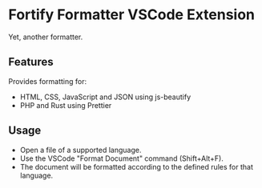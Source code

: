 # Fortify Formatter VSCode Extension

Yet, another formatter.

## Features

Provides formatting for:
- HTML, CSS, JavaScript and JSON using js-beautify
- PHP and Rust using Prettier

## Usage

- Open a file of a supported language.
- Use the VSCode "Format Document" command (Shift+Alt+F).
- The document will be formatted according to the defined rules for that language.